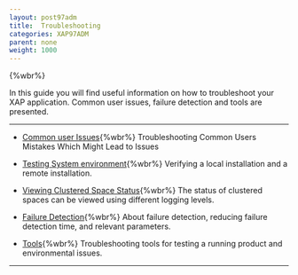 ```yaml
---
layout: post97adm
title:  Troubleshooting
categories: XAP97ADM
parent: none
weight: 1000
---
```


{%wbr%}

In this guide you will find useful information on how to troubleshoot your XAP application. Common user issues, failure detection and tools are presented.

<hr/>


- [Common user Issues](./troubleshooting-common-user-issues.html){%wbr%}
Troubleshooting Common Users Mistakes Which Might Lead to Issues

- [Testing System environment](./troubleshooting-testing-system-environment.html){%wbr%}
Verifying a local installation and a remote installation.

- [Viewing Clustered Space Status](./troubleshooting-viewing-clustered-space-status.html){%wbr%}
The status of clustered spaces can be viewed using different logging levels.

- [Failure Detection](./troubleshooting-failure-detection.html){%wbr%}
About failure detection, reducing failure detection time, and relevant parameters.

- [Tools](./troubleshooting-tools.html){%wbr%}
Troubleshooting tools for testing a running product and environmental issues.

<hr/>
